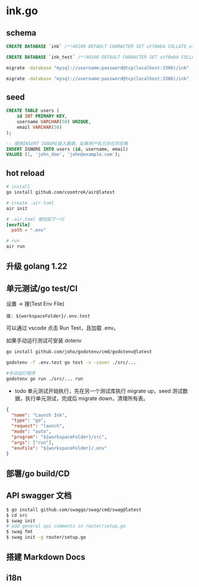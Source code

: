 # ink.go

## schema

```sql
CREATE DATABASE `ink` /*!40100 DEFAULT CHARACTER SET utf8mb4 COLLATE utf8mb4_unicode_ci */ /*!80016 DEFAULT ENCRYPTION='N' */;

CREATE DATABASE `ink_test` /*!40100 DEFAULT CHARACTER SET utf8mb4 COLLATE utf8mb4_unicode_ci */ /*!80016 DEFAULT ENCRYPTION='N' */;
```

```bash
migrate -database "mysql://username:password@tcp(localhost:3306)/ink" -path db/migrations up
```

```bash
migrate -database "mysql://username:password@tcp(localhost:3306)/ink" -path db/migrations down
```

## seed

```sql
CREATE TABLE users (
    id INT PRIMARY KEY,
    username VARCHAR(50) UNIQUE,
    email VARCHAR(50)
);

-- 使用INSERT IGNORE插入数据，如果用户名已存在则忽略
INSERT IGNORE INTO users (id, username, email)
VALUES (1, 'john_doe', 'john@example.com');
```

## hot reload

```bash
# install
go install github.com/cosmtrek/air@latest

# create .air.toml
air init
```

```toml
# .air.toml 增加如下一行
[envfile]
  path = ".env"
```

```bash
# run
air run
```

## 升级 golang 1.22

## 单元测试/go test/CI

设置 -> 搜(Test Env File)

`值: ${workspaceFolder}/.env.test`

可以通过 vscode 点击 Run Test，且加载 .env。

如果手动运行测试可安装 dotenv

```bash
go install github.com/joho/godotenv/cmd/godotenv@latest

godotenv -f .env.test go test -v -cover ./src/...

#手动运行程序
godotenv go run ./src/... run
```

- todo 单元测试开始执行，先在另一个测试库执行 migrate up，seed 测试数据，执行单元测试，完成后 migrate down，清理所有表。

```json
{
  "name": "Launch Ink",
  "type": "go",
  "request": "launch",
  "mode": "auto",
  "program": "${workspaceFolder}/src",
  "args": ["run"],
  "envFile": "${workspaceFolder}/.env"
}
```

## 部署/go build/CD

## API swagger 文档

```bash
$ go install github.com/swaggo/swag/cmd/swag@latest
$ cd src
$ swag init
# add general api comments in router/setup.go
$ swag fmt
$ swag init -g router/setup.go
```

## 搭建 Markdown Docs

## i18n
